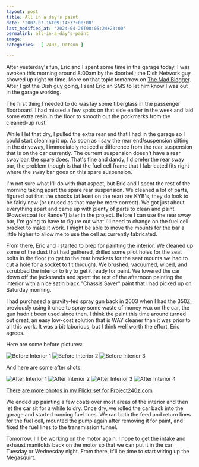 ```yaml
---
layout: post
title: All in a day's paint
date: '2007-07-16T09:14:37+00:00'
last_modified_at: '2024-04-26T08:05:24+23:00'
permalink: all-in-a-day's-paint
image: 
categories:  [ 240z, Datsun ]

---
```

After yesterday's fun, Eric and I spent some time in the garage today. I was awoken this morning around 8:00am by the doorbell; the Dish Network guy showed up right on time. More on that topic tomorrow on [The Mad Blogger](http://themadblogger.org/). After I got the Dish guy going, I sent Eric an SMS to let him know I was out in the garage working.

The first thing I needed to do was lay some fiberglass in the passenger floorboard. I had missed a few spots on that side earlier in the week and laid some extra resin in the floor to smooth out the pockmarks from the cleaned-up rust.

While I let that dry, I pulled the extra rear end that I had in the garage so I could start cleaning it up. As soon as I saw the rear end/suspension sitting in the driveway, I immediately noticed a difference from the rear suspension that is on the car currently. The current suspension doesn't have a rear sway bar, the spare does. That's fine and dandy, I'd prefer the rear sway bar, the problem though is that the fuel cell frame that I fabricated fits right where the sway bar goes on this spare suspension.

I'm not sure what I'll do with that aspect, but Eric and I spent the rest of the morning taking apart the spare rear suspension. We cleaned a lot of parts, figured out that the shocks (at least on the rear) are KYB's, they do look to be fairly new (or unused as that may be more correct). We got just about everything apart and came up with plenty of parts to clean and paint (Powdercoat for Rande?) later in the project. Before I can use the rear sway bar, I'm going to have to figure out what I'll need to change on the fuel cell bracket to make it work. I might be able to move the mounts for the bar a little higher to allow me to use the cell as currently fabricated.

From there, Eric and I started to prep for painting the interior. We cleaned up some of the dust that had gathered, drilled some pilot holes for the seat bolts in the floor (to get to the rear brackets for the seat mounts we had to cut a hole for a socket to fit through). We brushed, vacuumed, wiped, and scrubbed the interior to try to get it ready for paint. We lowered the car down off the jackstands and spent the rest of the afternoon painting the interior with a nice satin black "Chassis Saver" paint that I had picked up on Saturday morning.

I had purchased a gravity-fed spray gun back in 2003 when I had the 350Z, previously using it once to spray some waste of money wax on the car, the gun hadn't been used since then. I think the paint this time around turned out great, an easy low-cost solution that is WAY cleaner than it was prior to all this work. It was a bit laborious, but I think well worth the effort, Eric agrees.

Here are some before pictures:

![Before Interior 1](http://farm1.static.flickr.com/188/409594222_9c3c5b701f_m.jpg)
![Before Interior 2](http://farm1.static.flickr.com/217/498988300_ad19a541c5_m.jpg)
![Before Interior 3](http://farm2.static.flickr.com/1191/782279103_f6dc23edc9_m.jpg)

And here are some after shots:

![After Interior 1](http://farm2.static.flickr.com/1189/824938492_9f563166b1_m.jpg)
![After Interior 2](http://farm2.static.flickr.com/1260/824668014_2b20a5cdcd_m.jpg)
![After Interior 3](http://farm2.static.flickr.com/1329/824056123_dcc0ec1cf2_m.jpg)
![After Interior 4](http://farm2.static.flickr.com/1436/824677014_903f6fd289_m.jpg)

[There are more photos in my Flickr set for Project240z.com](http://www.flickr.com/photos/chammond/sets/72157594465585463/)

We ended up painting a few coats over most areas of the interior and then let the car sit for a while to dry. Once dry, we rolled the car back into the garage and started running fuel lines. We ran both the feed and return lines for the fuel cell, mounted the pump again after removing it for paint, and fixed the fuel lines to the transmission tunnel.

Tomorrow, I'll be working on the motor again. I hope to get the intake and exhaust manifolds back on the motor so that we can put it in the car Tuesday or Wednesday night. From there, it'll be time to start wiring up the Megasquirt.
